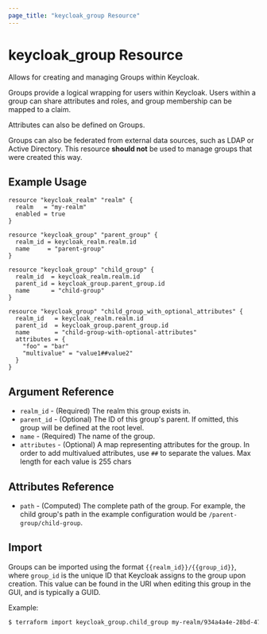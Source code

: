 ```yaml
---
page_title: "keycloak_group Resource"
---
```


# keycloak\_group Resource

Allows for creating and managing Groups within Keycloak.

Groups provide a logical wrapping for users within Keycloak. Users within a group can share attributes and roles, and
group membership can be mapped to a claim.

Attributes can also be defined on Groups.

Groups can also be federated from external data sources, such as LDAP or Active Directory. This resource **should not**
be used to manage groups that were created this way.

## Example Usage

```hcl
resource "keycloak_realm" "realm" {
  realm   = "my-realm"
  enabled = true
}

resource "keycloak_group" "parent_group" {
  realm_id = keycloak_realm.realm.id
  name     = "parent-group"
}

resource "keycloak_group" "child_group" {
  realm_id  = keycloak_realm.realm.id
  parent_id = keycloak_group.parent_group.id
  name      = "child-group"
}

resource "keycloak_group" "child_group_with_optional_attributes" {
  realm_id   = keycloak_realm.realm.id
  parent_id  = keycloak_group.parent_group.id
  name       = "child-group-with-optional-attributes"
  attributes = {
    "foo" = "bar"
    "multivalue" = "value1##value2"
  }
}
```

## Argument Reference

- `realm_id` - (Required) The realm this group exists in.
- `parent_id` - (Optional) The ID of this group's parent. If omitted, this group will be defined at the root level.
- `name` - (Required) The name of the group.
- `attributes` - (Optional) A map representing attributes for the group. In order to add multivalued attributes, use `##` to separate the values. Max length for each value is 255 chars

## Attributes Reference

- `path` - (Computed) The complete path of the group. For example, the child group's path in the example configuration would be `/parent-group/child-group`.

## Import

Groups can be imported using the format `{{realm_id}}/{{group_id}}`, where `group_id` is the unique ID that Keycloak
assigns to the group upon creation. This value can be found in the URI when editing this group in the GUI, and is typically a GUID.

Example:

```bash
$ terraform import keycloak_group.child_group my-realm/934a4a4e-28bd-4703-a0fa-332df153aabd
```
